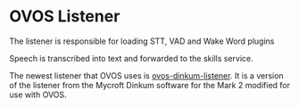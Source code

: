 # OVOS Listener
The listener is responsible for loading STT, VAD and Wake Word plugins

Speech is transcribed into text and forwarded to the skills service.

The newest listener that OVOS uses is [ovos-dinkum-listener](https://github.com/OpenVoiceOS/ovos-dinkum-listener).  It is a version of the listener from the Mycroft Dinkum software for the Mark 2 modified for use with OVOS.

